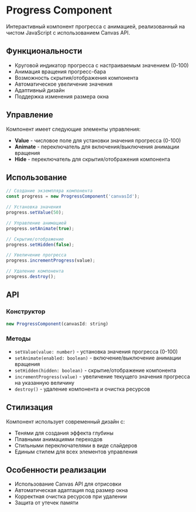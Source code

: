 # Progress Component

Интерактивный компонент прогресса с анимацией, реализованный на чистом JavaScript с использованием Canvas API.

## Функциональности

- Круговой индикатор прогресса с настраиваемым значением (0-100)
- Анимация вращения прогресс-бара
- Возможность скрытия/отображения компонента
- Автоматическое увеличение значения
- Адаптивный дизайн
- Поддержка изменения размера окна

## Управление

Компонент имеет следующие элементы управления:

- **Value** - числовое поле для установки значения прогресса (0-100)
- **Animate** - переключатель для включения/выключения анимации вращения
- **Hide** - переключатель для скрытия/отображения компонента

## Использование

```javascript
// Создание экземпляра компонента
const progress = new ProgressComponent('canvasId');

// Установка значения
progress.setValue(50);

// Управление анимацией
progress.setAnimate(true);

// Скрытие/отображение
progress.setHidden(false);

// Увеличение прогресса 
progress.incrementProgress(value);

// Удаление компонента
progress.destroy();
```

## API

### Конструктор

```javascript
new ProgressComponent(canvasId: string)
```

### Методы

- `setValue(value: number)` - установка значения прогресса (0-100)
- `setAnimate(enabled: boolean)` - включение/выключение анимации вращения
- `setHidden(hidden: boolean)` - скрытие/отображение компонента
- `incrementProgress(value)` - увеличение текущего значения прогресса на указанную величину
- `destroy()` - удаление компонента и очистка ресурсов

## Стилизация

Компонент использует современный дизайн с:

- Тенями для создания эффекта глубины
- Плавными анимациями переходов
- Стильными переключателями в виде слайдеров
- Единым стилем для всех элементов управления

## Особенности реализации

- Использование Canvas API для отрисовки
- Автоматическая адаптация под размер окна
- Корректная очистка ресурсов при удалении
- Защита от утечек памяти
